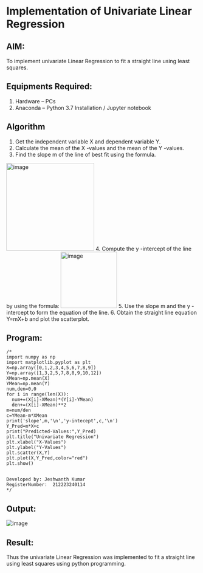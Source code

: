 # Implementation of Univariate Linear Regression
## AIM:
To implement univariate Linear Regression to fit a straight line using least squares.

## Equipments Required:
1. Hardware – PCs
2. Anaconda – Python 3.7 Installation / Jupyter notebook

## Algorithm
1. Get the independent variable X and dependent variable Y.
2. Calculate the mean of the X -values and the mean of the Y -values.
3. Find the slope m of the line of best fit using the formula. 
<img width="231" alt="image" src="https://user-images.githubusercontent.com/93026020/192078527-b3b5ee3e-992f-46c4-865b-3b7ce4ac54ad.png">
4. Compute the y -intercept of the line by using the formula:
<img width="148" alt="image" src="https://user-images.githubusercontent.com/93026020/192078545-79d70b90-7e9d-4b85-9f8b-9d7548a4c5a4.png">
5. Use the slope m and the y -intercept to form the equation of the line.
6. Obtain the straight line equation Y=mX+b and plot the scatterplot.

## Program:
```
/*
import numpy as np
import matplotlib.pyplot as plt
X=np.array([0,1,2,3,4,5,6,7,8,9])
Y=np.array([1,3,2,5,7,8,8,9,10,12])
XMean=np.mean(X)
YMean=np.mean(Y)
num,den=0,0
for i in range(len(X)):
  num+=(X[i]-XMean)*(Y[i]-YMean)
  den+=(X[i]-XMean)**2
m=num/den
c=YMean-m*XMean
print('slope',m,'\n','y-intecept',c,'\n')
Y_Pred=m*X+c
print("Predicted-Values:",Y_Pred)
plt.title("Univariate Regression")
plt.xlabel("X-Values")
plt.ylabel("Y-Values")
plt.scatter(X,Y)
plt.plot(X,Y_Pred,color="red")
plt.show()


Developed by: Jeshwanth Kumar
RegisterNumber:  212223240114
*/
```

## Output:
![image](https://github.com/Jeshwanthkumarpayyavula/Find-the-best-fit-line-using-Least-Squares-Method/assets/145742402/c4d0a446-e9b4-4141-9051-c790923a470f)




## Result:
Thus the univariate Linear Regression was implemented to fit a straight line using least squares using python programming.
